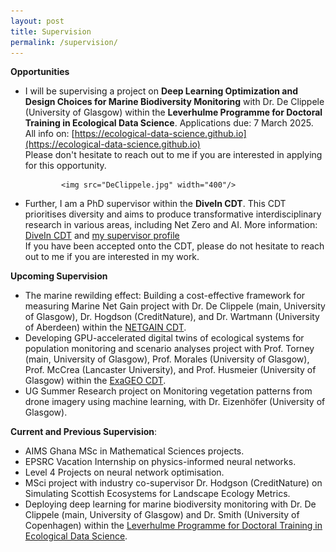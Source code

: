 ```yaml
---
layout: post
title: Supervision
permalink: /supervision/
---
```


<!--If you are interested in my [research]({{TiffanyVlaar.github.io}}/research), please feel free to **reach out to me** to discuss **funded PhD options** at the University of Glasgow. In your email please include your CV, university transcripts, and any dissertations/papers you may have written (but do not worry if you do not have any publications at this stage).

- Funding is available, but requires going through the School's application process. More information on the application process can be found [here]( https://www.gla.ac.uk/schools/mathematicsstatistics/research/postgraduate/) and more info on the project **Dissecting Neural Networks** can be found on the [FindAPhD page](https://www.findaphd.com/phds/project/phd-in-mathematics-dissecting-neural-networks/?p180056) <br>
Shortlisting starts **early January**, with scholarship decisions being made later in January. The process continues until all funded places are awarded.

- The University of Glasgow also offers **James McCune Smith scholarships** for black UK domiciled students. More information: [https://www.gla.ac.uk/scholarships/mccune-smith/](https://www.gla.ac.uk/scholarships/mccune-smith/)
-->

**Opportunities**
- I will be supervising a project on **Deep Learning Optimization and Design Choices for Marine Biodiversity Monitoring** with Dr. De Clippele (University of Glasgow) within the **Leverhulme Programme for Doctoral Training in Ecological Data Science**. Applications due: 7 March 2025. All info on: [https://ecological-data-science.github.io](https://ecological-data-science.github.io) <br>
Please don't hesitate to reach out to me if you are interested in applying for this opportunity.

              <img src="DeClippele.jpg" width="400"/>

- Further, I am a PhD supervisor within the **DiveIn CDT**. This CDT prioritises diversity and aims to produce transformative interdisciplinary research in various areas, including Net Zero and AI. <!-- <br> It offers fully funded four-year interdisciplinary PhDs starting in September 2025. <br> -->
More information: [DiveIn CDT](https://www.divein.org.uk) and [my supervisor profile](https://www.divein.org.uk/supervisor/tiffanyvlaar/) <br>
If you have been accepted onto the CDT, please do not hesitate to reach out to me if you are interested in my work. 

**Upcoming Supervision**
- The marine rewilding effect: Building a cost-effective framework for measuring Marine Net Gain project with Dr. De Clippele (main, University of Glasgow), Dr. Hogdson (CreditNature), and Dr. Wartmann (University of Aberdeen) within the [NETGAIN CDT](https://netgain.wp.st-andrews.ac.uk).
- Developing GPU-accelerated digital twins of ecological systems for population monitoring and scenario analyses project with Prof. Torney (main, University of Glasgow), Prof. Morales (University of Glasgow), Prof. McCrea (Lancaster University), and Prof. Husmeier (University of Glasgow) within the [ExaGEO CDT](https://www.exageo.org).
- UG Summer Research project on Monitoring vegetation patterns from drone imagery using machine learning, with Dr. Eizenhöfer (University of Glasgow).

**Current and Previous Supervision**: 
- AIMS Ghana MSc in Mathematical Sciences projects.
- EPSRC Vacation Internship on physics-informed neural networks.
- Level 4 Projects on neural network optimisation.
- MSci project with industry co-supervisor Dr. Hodgson (CreditNature) on Simulating Scottish Ecosystems for Landscape Ecology Metrics.
- Deploying deep learning for marine biodiversity monitoring with Dr. De Clippele (main, University of Glasgow) and Dr. Smith (University of Copenhagen) within the [Leverhulme Programme for Doctoral Training in Ecological Data Science](https://ecological-data-science.github.io/projects.html).

